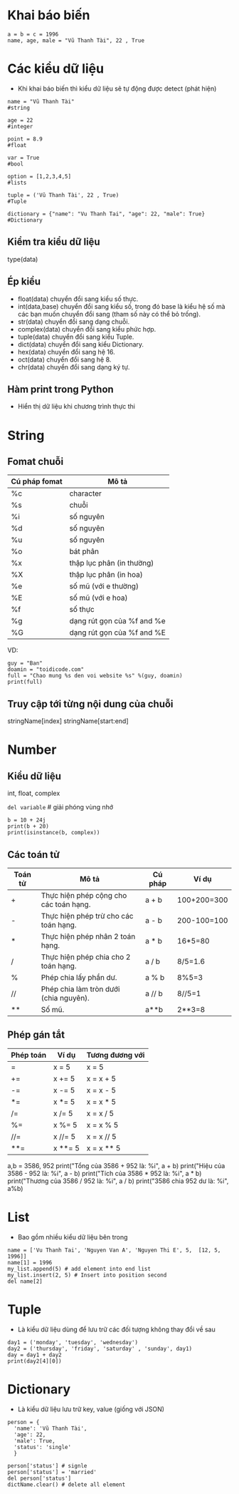 # Khai báo biến

```
a = b = c = 1996
name, age, male = "Vũ Thanh Tài", 22 , True
```

# Các kiểu dữ liệu

- Khi khai báo biến thì kiểu dữ liệu sẽ tự động được detect (phát hiện)

```
name = "Vũ Thanh Tài"
#string

age = 22
#integer

point = 8.9
#float

var = True
#bool

option = [1,2,3,4,5]
#lists

tuple = ('Vũ Thanh Tài', 22 , True)
#Tuple

dictionary = {"name": "Vu Thanh Tai", "age": 22, "male": True}
#Dictionary
```

## Kiểm tra kiểu dữ liệu

type(data)

## Ép kiểu

- float(data) chuyển đổi sang kiểu số thực.
- int(data,base) chuyển đổi sang kiểu số, trong đó base là kiểu hệ số mà các bạn muốn chuyển đổi sang (tham số này có thể bỏ trống).
- str(data) chuyển đổi sang dạng chuỗi.
- complex(data) chuyển đổi sang kiểu phức hợp.
- tuple(data) chuyển đổi sang kiểu Tuple.
- dict(data) chuyển đổi sang kiểu Dictionary.
- hex(data) chuyển đổi sang hệ 16.
- oct(data) chuyển đổi sang hệ 8.
- chr(data) chuyển đổi sang dạng ký tự.

## Hàm print trong Python

- Hiển thị dữ liệu khi chương trình thực thi

# String

## Fomat chuỗi

| Cú pháp fomat | Mô tả                           |
|---------------|---------------------------------|
| %c            | character                       |
| %s            | chuỗi                           |
| %i            | số nguyên                       |
| %d            | số nguyên                       |
| %u            | số nguyên                       |
| %o            | bát phân                        |
| %x            | thập lục phân (in thường)      |
| %X            | thập lục phân (in hoa)          |
| %e            | số mũ  (với e thường)          |
| %E            | số mũ  (với e hoa)              |
| %f            | số thực                         |
| %g            | dạng rút gọn của %f and %e      |
| %G            | dạng rút gọn của %f and %E      |


VD:

```
guy = "Ban"
doamin = "toidicode.com"
full = "Chao mung %s den voi website %s" %(guy, doamin)
print(full)
```

## Truy cập tới từng nội dung của chuỗi

stringName[index]
stringName[start:end]

# Number

## Kiểu dữ liệu

int, float, complex

`del variable` # giải phóng vùng nhớ

```
b = 10 + 24j
print(b + 20)
print(isinstance(b, complex))
```

## Các toán tử

| Toán tử | Mô tả                                    | Cú pháp | Ví dụ             |
|---------|------------------------------------------|---------|-------------------|
| +       | Thực hiện phép cộng cho các toán hạng.   | a + b   | 100+200=300       |
| -       | Thực hiện phép trừ cho các toán hạng.    | a - b   | 200-100=100       |
| *       | Thực hiện phép nhân 2 toán hạng.         | a * b   | 16*5=80           |
| /       | Thực hiện phép chia cho 2 toán hạng.     | a / b   | 8/5=1.6           |
| %       | Phép chia lấy phần dư.                   | a % b   | 8%5=3             |
| //      | Phép chia làm tròn dưới (chia nguyên).  | a // b  | 8//5=1            |
| **      | Số mũ.                                   | a**b    | 2**3=8            |

## Phép gán tắt

| Phép toán | Ví dụ     | Tương đương với |
|-----------|-----------|-----------------|
| =         | x = 5     | x = 5           |
| +=        | x += 5    | x = x + 5       |
| -=        | x -= 5    | x = x - 5       |
| *=        | x *= 5    | x = x * 5       |
| /=        | x /= 5    | x = x / 5       |
| %=        | x %= 5    | x = x % 5       |
| //=       | x //= 5   | x = x // 5      |
| **=       | x **= 5   | x = x ** 5      |

a,b = 3586, 952
print("Tổng của 3586 + 952 là: %i", a + b)
print("Hiệu của 3586 - 952 là: %i", a - b)
print("Tích của 3586 * 952 là: %i", a * b)
print("Thương của 3586 / 952 là: %i", a / b)
print("3586 chia 952 dư là: %i", a%b)

# List

- Bao gồm nhiều kiểu dữ liệu bên trong

```
name = ['Vu Thanh Tai', 'Nguyen Van A', 'Nguyen Thi E', 5,  [12, 5, 1996]]
name[1] = 1996
my_list.append(5) # add element into end list
my_list.insert(2, 5) # Insert into position second
del name[2]
```

# Tuple

- Là kiểu dữ liệu dùng để lưu trữ các đối tượng không thay đổi về sau

```
day1 = ('monday', 'tuesday', 'wednesday')
day2 = ('thursday', 'friday', 'saturday' , 'sunday', day1)
day = day1 + day2
print(day2[4][0])
```

# Dictionary

- Là kiểu dữ liệu lưu trữ key, value (giống với JSON)

```
person = {
  'name': 'Vũ Thanh Tài',
  'age': 22,
  'male': True,
  'status': 'single'        
  }

person['status'] # signle
person['status'] = 'married'
del person['status']
dictName.clear() # delete all element
```